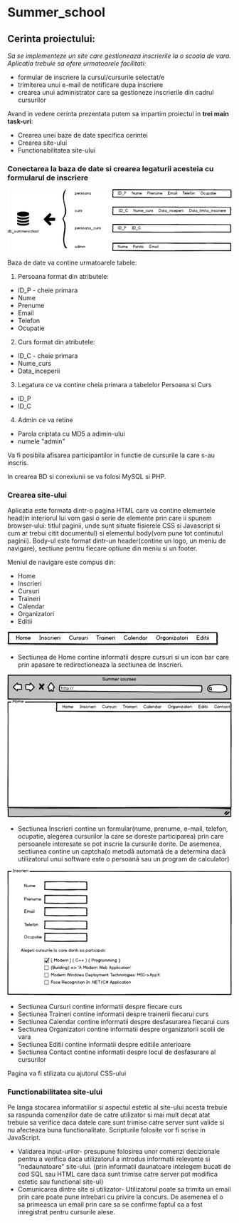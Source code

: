 # Summer_school

## Cerinta proiectului:
*Sa se implementeze un site care gestioneaza inscrierile la o scoala de vara. Aplicatia trebuie sa ofere urmatoarele facilitati:*
* formular de inscriere la cursul/cursurile selectat/e
* trimiterea unui e-mail de notificare dupa inscriere
* crearea unui administrator care sa gestioneze inscrierile din cadrul cursurilor

Avand in vedere cerinta prezentata putem sa impartim proiectul in **trei main task-uri**:
* Crearea unei baze de date specifica cerintei
* Crearea site-ului 
* Functionabilitatea site-ului


### Conectarea la baza de date si crearea legaturii acesteia cu formularul de inscriere 
![alt text](https://github.com/GeorgianaCamelia/Summer_school/blob/master/images/schita_bd.png?raw=true "Schita bazei de date")

Baza de date va contine urmatoarele tabele:
1. Persoana format din atributele: 
* ID_P - cheie primara
* Nume
* Prenume
* Email
* Telefon
* Ocupatie
2. Curs format din atributele:
* ID_C - cheie primara
* Nume_curs
* Data_inceperii
3. Legatura ce va contine cheia primara a tabelelor Persoana si Curs
* ID_P
* ID_C
4. Admin ce va retine 
* Parola criptata cu MD5 a adimin-ului
* numele "admin"

Va fi posibila afisarea participantilor in functie de cursurile la care s-au inscris.

In crearea BD si conexiunii se va folosi MySQL si PHP. 



### Crearea site-ului
Aplicatia este formata dintr-o pagina HTML care va contine elementele head(in interiorul lui vom gasi o serie de elemente prin care ii spunem browser-ului: titlul paginii, unde sunt situate fisierele CSS si Javascript si cum ar trebui citit documentul) si elementul body(vom pune tot continutul paginii). Body-ul este format dintr-un header(contine un logo, un meniu de navigare), sectiune pentru fiecare optiune din meniu si un footer.

Meniul de navigare este compus din: 
* Home
* Inscrieri
* Cursuri
* Traineri
* Calendar
* Organizatori
* Editii

![alt text](https://github.com/GeorgianaCamelia/Summer_school/blob/master/images/meniu.jpg?raw=true "Meniu")

* Sectiunea de Home contine informatii despre cursuri si un icon bar care prin apasare te redirectioneaza la sectiunea de Inscrieri.

![alt text](https://github.com/GeorgianaCamelia/Summer_school/blob/master/images/Home.png?raw=true "Home Page")

* Sectiunea Inscrieri contine un formular(nume, prenume, e-mail, telefon, ocupatie, alegerea cursurilor la care se doreste participarea) prin care persoanele interesate se pot inscrie la cursurile dorite. De asemenea, sectiunea contine un captcha(o metodă automată de a determina dacă utilizatorul unui software este o persoană sau un program de calculator)

![alt text](https://github.com/GeorgianaCamelia/Summer_school/blob/master/images/Formular.png?raw=true "Formular")

* Sectiunea Cursuri contine informatii despre fiecare curs 
* Sectiunea Traineri contine informatii despre trainerii fiecarui curs
* Sectiunea Calendar contine informatii despre desfasurarea fiecarui curs
* Sectiunea Organizatori contine informatii despre organizatorii scolii de vara 
* Sectiunea Editii contine informatii despre editiile anterioare
* Sectiunea Contact contine informatii despre locul de desfasurare al cursurilor

Pagina va fi stilizata cu ajutorul CSS-ului

 ### Functionabilitatea site-ului
Pe langa stocarea informatiilor si aspectul estetic al site-ului acesta trebuie sa raspunda comenzilor date de catre utilizator si mai mult decat atat trebuie sa verifice daca datele care sunt trimise catre server sunt valide si nu afecteaza buna functionalitate.
    Scripturile folosite vor fi scrise in JavaScript.
* Validarea input-urilor-
 presupune folosirea unor comenzi decizionale pentru a verifica daca utilizatorul a introdus informatii relevante si "nedaunatoare" site-ului.
 (prin informatii daunatoare intelegem bucati de cod SQL sau HTML care daca sunt trimise catre server pot modifica estetic sau functional site-ul)
* Comunicarea dintre site si utilizator-
Utilizatorul poate sa trimita un email prin care poate pune intrebari cu privire la concurs. De asemenea el o sa primeasca un email prin care sa se confirme faptul ca a fost inregistrat pentru cursurile alese.